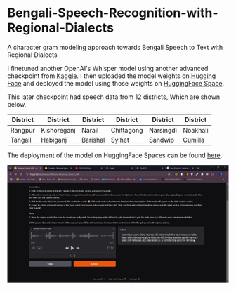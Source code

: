 # Bengali-Speech-Recognition-with-Regional-Dialects
A character gram modeling approach towards Bengali Speech to Text with Regional Dialects

I finetuned another OpenAI's Whisper model using another advanced checkpoint from [Kaggle](https://www.kaggle.com/competitions/ben10). I then uploaded the model weights on [Hugging Face](https://huggingface.co/Rezuwan/regional_asr_weights) and deployed the model using those weights on [HuggingFace Space](https://huggingface.co/spaces/Rezuwan/Regional_Speech_ASR). 

This later checkpoint had speech data from 12 districts, Which are shown below,

|  District  |   District  | District |  District  |  District |  District | 
|------------|-------------|----------|------------|-----------|-----------|
|   Rangpur  | Kishoreganj | Narail   | Chittagong | Narsingdi | Noakhali |
|   Tangail  |  Habiganj   | Barishal |   Sylhet   |  Sandwip  | Cumilla  |

The deployment of the model on HuggingFace Spaces can be found [here](https://huggingface.co/spaces/Rezuwan/Regional_Speech_ASR).

![ASR HF space screenshot](https://raw.githubusercontent.com/RezuwanHassan262/Bengali-Speech-Recognition-with-Regional-Dialects/main/images/hf_screenshot.jpg)
